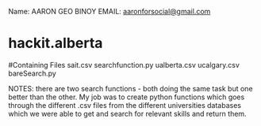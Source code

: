 Name: AARON GEO BINOY
EMAIL: aaronforsocial@gmail.com
# hackit.alberta

#Containing Files
  sait.csv
  searchfunction.py
  ualberta.csv
  ucalgary.csv
  bareSearch.py
  
NOTES:
  there are two search functions - both doing the same task but one better than the other.
  My job was to create python functions which goes through the different .csv files from the different universities databases which we were able to get and search for relevant skills and return them.
